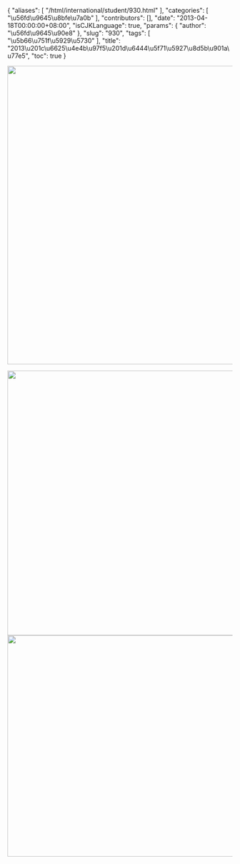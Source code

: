 {
    "aliases": [
        "/html/international/student/930.html"
    ],
    "categories": [
        "\u56fd\u9645\u8bfe\u7a0b"
    ],
    "contributors": [],
    "date": "2013-04-18T00:00:00+08:00",
    "isCJKLanguage": true,
    "params": {
        "author": "\u56fd\u9645\u90e8"
    },
    "slug": "930",
    "tags": [
        "\u5b66\u751f\u5929\u5730"
    ],
    "title": "2013\u201c\u6625\u4e4b\u97f5\u201d\u6444\u5f71\u5927\u8d5b\u901a\u77e5",
    "toc": true
}

<img
    src="https://cdn.tfls.online/mirror/full/ba27efb9c548ff5fe8bd0c89b5d5d0dfa7043520.jpg"
    style="display:block;margin-left:auto;margin-right:auto;"
    decoding="async"
    fetchpriority="auto"
    loading="lazy"
    height="669"
    width="660"
/>


<img
    src="https://cdn.tfls.online/mirror/full/6b8119716d1aef15a170292f56f56c0fa3ef6629.jpg"
    style="display:block;margin-left:auto;margin-right:auto;"
    decoding="async"
    fetchpriority="auto"
    loading="lazy"
    height="593"
    width="662"
/>
<img
    src="https://cdn.tfls.online/mirror/full/bf69d9c57b26f627931f16423c2ef54156511b0d.jpg"
    style="display:block;margin-left:auto;margin-right:auto;"
    decoding="async"
    fetchpriority="auto"
    loading="lazy"
    height="496"
    width="661"
/>

